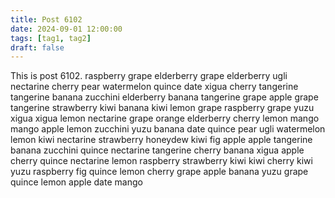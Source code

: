 ```yaml
---
title: Post 6102
date: 2024-09-01 12:00:00
tags: [tag1, tag2]
draft: false
---
```

This is post 6102.
raspberry
grape
elderberry
grape
elderberry
ugli
nectarine
cherry
pear
watermelon
quince
date
xigua
cherry
tangerine
tangerine
banana
zucchini
elderberry
banana
tangerine
grape
apple
grape
tangerine
strawberry
kiwi
banana
kiwi
lemon
grape
raspberry
grape
yuzu
xigua
xigua
lemon
nectarine
grape
orange
elderberry
cherry
lemon
mango
mango
apple
lemon
zucchini
yuzu
banana
date
quince
pear
ugli
watermelon
lemon
kiwi
nectarine
strawberry
honeydew
kiwi
fig
apple
apple
tangerine
banana
zucchini
quince
nectarine
tangerine
cherry
banana
xigua
apple
cherry
quince
nectarine
lemon
raspberry
strawberry
kiwi
kiwi
cherry
kiwi
yuzu
raspberry
fig
quince
lemon
cherry
grape
apple
banana
yuzu
grape
quince
lemon
apple
date
mango
